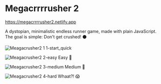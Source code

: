 # Megacrrrrusher 2

https://megacrrrrusher2.netlify.app

A dystopian, minimalistic endless runner game, made with plain JavaScript. The goal is simple: Don't get crushed! ⚫️ 

![Meagacrusher2 1 1-start_quick](https://user-images.githubusercontent.com/73182325/184351151-bbb98ee2-801c-41ee-af70-aaafa698d721.gif)


![Meagacrusher2 2-easy](https://user-images.githubusercontent.com/73182325/184348878-956cbab3-dfde-451a-9797-4e82fa9b4ffc.gif)
Easy 🥱

![Meagacrusher2 3-medium](https://user-images.githubusercontent.com/73182325/184348900-712ae64a-7365-441e-88b5-48c642ff0de1.gif)
Medium 😬

![Meagacrusher2 4-hard](https://user-images.githubusercontent.com/73182325/184348919-2371ed09-320c-4784-9677-c8fc5eb9ccb1.gif)
Whaat?! 😱


